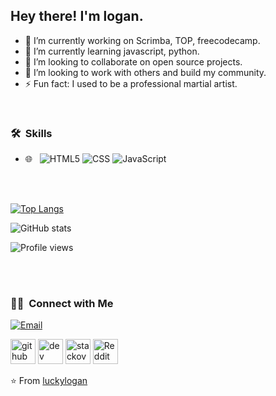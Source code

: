 

<h2> Hey there! I'm logan.</h2>

- 🔭 I’m currently working on Scrimba, TOP, freecodecamp. 
- 🌱 I’m currently learning javascript, python. 
- 👯 I’m looking to collaborate on open source projects. 
- 🤔 I’m looking to work with others and build my community. 
- ⚡ Fun fact: I used to be a professional martial artist. 



<br>


<h3> 🛠 &nbsp;Skills</h3>


- 🌐 &nbsp;
  ![HTML5](https://img.shields.io/badge/-HTML5-333333?style=flat&logo=HTML5)
  ![CSS](https://img.shields.io/badge/-CSS-333333?style=flat&logo=CSS3&logoColor=1572B6)
  ![JavaScript](https://img.shields.io/badge/-JavaScript-333333?style=flat&logo=javascript)
 
<br/>

<br>

[![Top Langs](https://github-readme-stats.vercel.app/api/top-langs/?username=luckylogan)](https://github.com/anuraghazra/github-readme-stats)

![GitHub stats](https://github-readme-stats.vercel.app/api?username=luckylogan&show_icons=true)  

![Profile views](https://gpvc.arturio.dev/luckylogan)  
  
</br>

</a>


<br/>

<h3> 🤝🏻 &nbsp;Connect with Me </h3>

<!-- <p align="center">
<a href=""><img alt="Website" src=""></a>
<a href="https://www.linkedin.com/in/AVS1508/"><img alt="LinkedIn" src=""></a>
<a href="https://www.instagram.com/adityavs_/"><img alt="Instagram" src=""></a> -->

<a href="mailto:loganjamesy@outlook.com"><img alt="Email" src="https://img.shields.io/badge/Email-loganjamesy@outlook.com-blue?style=flat-square&logo=outlook"></a>

[<img src='https://cdn.jsdelivr.net/npm/simple-icons@3.0.1/icons/github.svg' alt='github' height='40'>](https://github.com/luckylogan)  [<img src='https://cdn.jsdelivr.net/npm/simple-icons@3.0.1/icons/dev-dot-to.svg' alt='dev' height='40'>](https://dev.to/luckylogan)  [<img src='https://cdn.jsdelivr.net/npm/simple-icons@3.0.1/icons/stackoverflow.svg' alt='stackoverflow' height='40'>](https://stackoverflow.com/users/luckylogan)  [<img src='https://cdn.jsdelivr.net/npm/simple-icons@3.0.1/icons/reddit.svg' alt='Reddit' height='40'>](https://www.reddit.com/user/shirikin)  

</p>

⭐️ From [luckylogan](https://github.com/luckylogan)
